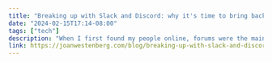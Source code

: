 ```yaml
---
title: "Breaking up with Slack and Discord: why it's time to bring back forums."
date: "2024-02-15T17:14-08:00"
tags: ["tech"]
description: "When I first found my people online, forums were the main way people gathered to discuss shared interests. Web-based bulletin boards allowed members to have ongoing, asynchronous conversations over days or weeks as participants logged in to read and respond on their own schedule. Topics were neatly "
link: https://joanwestenberg.com/blog/breaking-up-with-slack-and-discord-why-its-time-to-bring-back-forums
---
```

